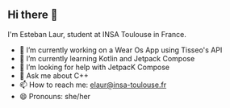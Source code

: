 ## Hi there 👋

I'm Esteban Laur, student at INSA Toulouse in France.

- 🔭 I’m currently working on a Wear Os App using Tisseo's API
- 🌱 I’m currently learning Kotlin and Jetpack Compose
- 🤔 I’m looking for help with JetpacK Compose
- 💬 Ask me about C++
- 📫 How to reach me: elaur@insa-toulouse.fr
- 😄 Pronouns: she/her
